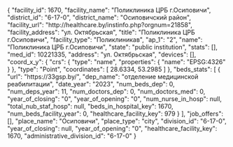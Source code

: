 {
    "facility_id": 1670,
    "facility_name": "Поликлиника ЦРБ г.Осиповичи",
    "district_id": "6-17-0",
    "district_name": "Осиповичский район",
    "facility_url": "http:\/\/healthcare.by\/instinfo.php?orgnum=21858",
    "facility_address": "ул. Октябрьская",
    "title": "Поликлиника ЦРБ г.Осиповичи",
    "facility_type": "Поликлиникав",
    "ap_1": "2",
    "name": "Поликлиника ЦРБ г.Осиповичи",
    "state": "public institution",
    "stats": [],
    "med_id": 10221335,
    "address": "ул. Октябрьская",
    "devices": [],
    "coord_x_y": {
        "crs": {
            "type": "name",
            "properties": {
                "name": "EPSG:4326"
            }
        },
        "type": "Point",
        "coordinates": [
            28.6334,
            53.2985
        ]
    },
    "beds_stats": [
        {
            "url": "https:\/\/33gsp.by\/",
            "dep_name": "отделение медицинской реабилитации",
            "date_year": "2023",
            "num_beds_dep": 0,
            "num_deps_year": 11,
            "num_doctors_dep": 0,
            "num_doctors_med": 0,
            "year_of_closing": "0",
            "year_of_opening": "0",
            "num_nurse_in_hosp": null,
            "total_nub_staf_hosp": null,
            "beds_in_hospital_key": 1670,
            "num_beds_facility_year": 0,
            "healthcare_facility_key": 979
        }
    ],
    "job_offers": [],
    "place_name": "Осиповичи",
    "place_type": "city",
    "division_id": "6-17-0",
    "year_of_closing": null,
    "year_of_opening": "0",
    "healthcare_facility_key": 1670,
    "administrative_division_id": "6-17-0"
}